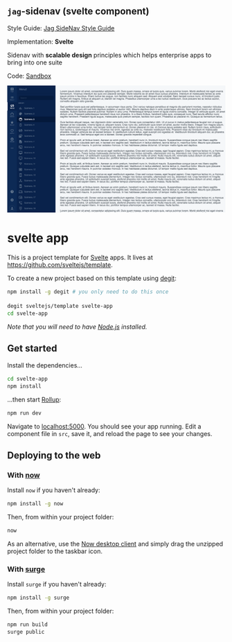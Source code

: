 ## `jag`-sidenav (svelte component)

Style Guide: [Jag SideNav Style Guide](https://github.com/jagadeeshpalaniappan/jag-sidenav-v1) 

Implementation: **Svelte**

Sidenav with **scalable design** principles which helps enterprise apps to bring into one suite

Code: [Sandbox](https://codesandbox.io/s/github/jagadeeshpalaniappan/jag-sidenav-v1--svelte) 

![alt text](https://raw.githubusercontent.com/jagadeeshpalaniappan/jag-sidemenu-v1-css/master/design.png)



# svelte app

This is a project template for [Svelte](https://svelte.technology) apps. It lives at https://github.com/sveltejs/template.

To create a new project based on this template using [degit](https://github.com/Rich-Harris/degit):

```bash
npm install -g degit # you only need to do this once

degit sveltejs/template svelte-app
cd svelte-app
```

*Note that you will need to have [Node.js](https://nodejs.org) installed.*


## Get started

Install the dependencies...

```bash
cd svelte-app
npm install
```

...then start [Rollup](https://rollupjs.org):

```bash
npm run dev
```

Navigate to [localhost:5000](http://localhost:5000). You should see your app running. Edit a component file in `src`, save it, and reload the page to see your changes.


## Deploying to the web

### With [now](https://zeit.co/now)

Install `now` if you haven't already:

```bash
npm install -g now
```

Then, from within your project folder:

```bash
now
```

As an alternative, use the [Now desktop client](https://zeit.co/download) and simply drag the unzipped project folder to the taskbar icon.

### With [surge](https://surge.sh/)

Install `surge` if you haven't already:

```bash
npm install -g surge
```

Then, from within your project folder:

```bash
npm run build
surge public
```

